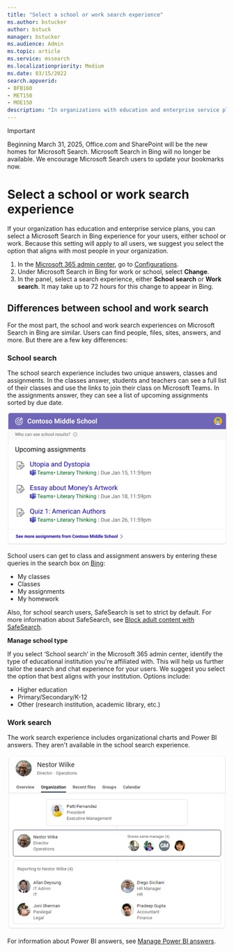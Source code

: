 ```yaml
---
title: "Select a school or work search experience"
ms.author: bstucker
author: bstuck
manager: bstucker
ms.audience: Admin
ms.topic: article
ms.service: mssearch
ms.localizationpriority: Medium
ms.date: 03/15/2022
search.appverid:
- BFB160
- MET150
- MOE150
description: "In organizations with education and enterprise service plans, admins can select the search experience users see when they search on Bing."
---
```

> [!IMPORTANT]
> Beginning March 31, 2025, Office.com and SharePoint will be the new homes for Microsoft Search. Microsoft Search in Bing will no longer be available. We encourage Microsoft Search users to update your bookmarks now.

# Select a school or work search experience

If your organization has education and enterprise service plans, you can select a Microsoft Search in Bing experience for your users, either school or work. Because this setting will apply to all users, we suggest you select the option that aligns with most people in your organization.

1. In the [Microsoft 365 admin center](https://admin.microsoft.com), go to [Configurations](https://admin.microsoft.com/Adminportal/Home#/MicrosoftSearch/configurations).
1. Under Microsoft Search in Bing for work or school, select **Change**.
1. In the panel, select a search experience, either **School search** or **Work search**. It may take up to 72 hours for this change to appear in Bing.

## Differences between school and work search

For the most part, the school and work search experiences on Microsoft Search in Bing are similar. Users can find people, files, sites, answers, and more. But there are a few key differences:

### School search

The school search experience includes two unique answers, classes and assignments. In the classes answer, students and teachers can see a full list of their classes and use the links to join their class on Microsoft Teams. In the assignments answer, they can see a list of upcoming assignments sorted by due date.

![Screenshot of assignments answer with homework listed by due date](media/work-school-search/school-assignment-answer.png)

School users can get to class and assignment answers by entering these queries in the search box on [Bing](https://Bing.com):

- My classes
- Classes
- My assignments
- My homework

Also, for school search users, SafeSearch is set to strict by default. For more information about SafeSearch, see [Block adult content with SafeSearch](https://support.microsoft.com/topic/946059ed-992b-46a0-944a-28e8fb8f1814).

**Manage school type**

If you select ‘School search’ in the Microsoft 365 admin center, identify the type of educational institution you're affiliated with. This will help us further tailor the search and chat experience for your users. We suggest you select the option that best aligns with your institution. Options include: 

- Higher education
- Primary/Secondary/K-12 
- Other (research institution, academic library, etc.)

### Work search

The work search experience includes organizational charts and Power BI answers. They aren't available in the school search experience.

![Screenshot of organizational chart with three different levels](media/work-school-search/organizational-chart.png)

For information about Power BI answers, see [Manage Power BI answers](manage-powerbi.md).
